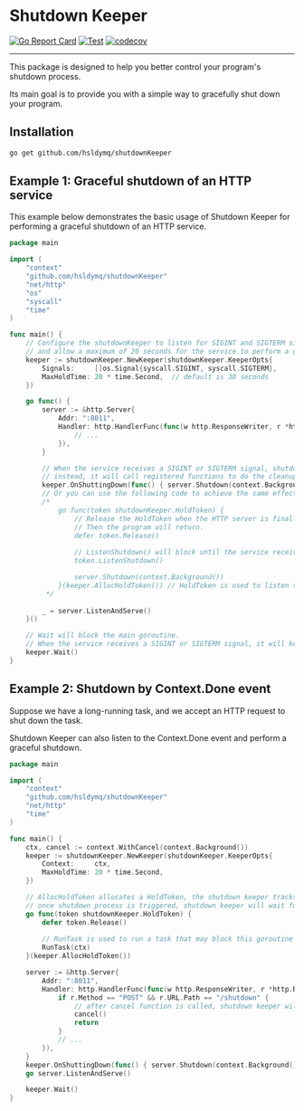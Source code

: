 # Shutdown Keeper

[![Go Report Card](https://goreportcard.com/badge/github.com/hsldymq/shutdownKeeper)](https://goreportcard.com/report/github.com/hsldymq/shutdownKeeper)
[![Test](https://github.com/hsldymq/shutdownKeeper/actions/workflows/test.yml/badge.svg)](https://github.com/hsldymq/shutdownKeeper/actions/workflows/test.yml)
[![codecov](https://codecov.io/gh/hsldymq/shutdownKeeper/branch/main/graph/badge.svg?token=JWHQP7XRMV)](https://codecov.io/gh/hsldymq/shutdownKeeper)

---

This package is designed to help you better control your program's shutdown process. 

Its main goal is to provide you with a simple way to gracefully shut down your program.

## Installation

```bash
go get github.com/hsldymq/shutdownKeeper
```

## Example 1: Graceful shutdown of an HTTP service
This example below demonstrates the basic usage of Shutdown Keeper for performing a graceful shutdown of an HTTP service.

```go
package main

import (
	"context"
	"github.com/hsldymq/shutdownKeeper"
	"net/http"
	"os"
	"syscall"
	"time"
)

func main() {
	// Configure the shutdownKeeper to listen for SIGINT and SIGTERM signals,
	// and allow a maximum of 20 seconds for the service to perform a graceful shutdown
	keeper := shutdownKeeper.NewKeeper(shutdownKeeper.KeeperOpts{
		Signals:     []os.Signal{syscall.SIGINT, syscall.SIGTERM},
		MaxHoldTime: 20 * time.Second,  // default is 30 seconds
	})

	go func() {
		server := &http.Server{
			Addr: ":8011",
			Handler: http.HandlerFunc(func(w http.ResponseWriter, r *http.Request) {
				// ...
			}),
		}

        // When the service receives a SIGINT or SIGTERM signal, shutdown keeper will not terminate the program immediately,
        // instead, it will call registered functions to do the cleanup work,  like close the HTTP server, release resources, etc.
		keeper.OnShuttingDown(func() { server.Shutdown(context.Background()) })
		// Or you can use the following code to achieve the same effect:
		/*
		    go func(token shutdownKeeper.HoldToken) {
			    // Release the HoldToken when the HTTP server is finally shut down.
			    // Then the program will return.
			    defer token.Release()
			
			    // ListenShutdown() will block until the service receives a SIGINT or SIGTERM signal.
			    token.ListenShutdown()

			    server.Shutdown(context.Background())
		    }(keeper.AllocHoldToken()) // HoldToken is used to listen to the shutdown event and perform a graceful shutdown.
		 */
		
		_ = server.ListenAndServe()
	}()

	// Wait will block the main goroutine.
	// When the service receives a SIGINT or SIGTERM signal, it will keep blocking until every HoldToken is released or the MaxHoldTime is reached.
	keeper.Wait()
}
```

## Example 2: Shutdown by Context.Done event
Suppose we have a long-running task, and we accept an HTTP request to shut down the task.

Shutdown Keeper can also listen to the Context.Done event and perform a graceful shutdown.

```go
package main

import (
	"context"
	"github.com/hsldymq/shutdownKeeper"
	"net/http"
	"time"
)

func main() {
	ctx, cancel := context.WithCancel(context.Background())
	keeper := shutdownKeeper.NewKeeper(shutdownKeeper.KeeperOpts{
		Context:     ctx,
		MaxHoldTime: 20 * time.Second,
	})

    // AllocHoldToken allocates a HoldToken, the shutdown keeper tracks every tokens' status that it allocates.
    // once shutdown process is triggered, shutdown keeper will wait for every token to be released.
	go func(token shutdownKeeper.HoldToken) {
		defer token.Release()
		
		// RunTask is used to run a task that may block this goroutine until the context is canceled.
		RunTask(ctx)
	}(keeper.AllocHoldToken())

	server := &http.Server{
		Addr: ":8011",
		Handler: http.HandlerFunc(func(w http.ResponseWriter, r *http.Request) {
			if r.Method == "POST" && r.URL.Path == "/shutdown" {
                // after cancel function is called, shutdown keeper will start the graceful shutdown process.
				cancel()
				return
			}
			// ...
		}),
	}
	keeper.OnShuttingDown(func() { server.Shutdown(context.Background()) })
	go server.ListenAndServe()

	keeper.Wait()
}
```
